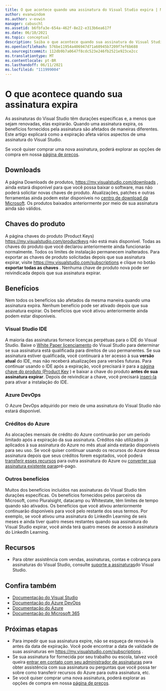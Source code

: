 ```yaml
---
title: O que acontece quando uma assinatura do Visual Studio expira | Microsoft Docs
author: evanwindom
ms.author: v-evwin
manager: cabuschl
ms.assetid: b6fbfa3e-654a-462f-8e22-e313b6ea617f
ms.date: 06/10/2021
ms.topic: conceptual
description: Saiba o que acontece quando sua assinatura do Visual Studio expira
ms.openlocfilehash: 576be11954a406947d71a60945b7209f7ef6b688
ms.sourcegitcommit: 112db9b7a0647f8cdc523e246fb2521e923ce2cc
ms.translationtype: MT
ms.contentlocale: pt-BR
ms.lasthandoff: 06/11/2021
ms.locfileid: "111999004"
---
```

# <a name="what-happens-when-your-subscription-expires"></a>O que acontece quando sua assinatura expira
As assinaturas do Visual Studio têm durações específicas e, a menos que sejam renovadas, elas expirarão.  Quando uma assinatura expira, os benefícios fornecidos pela assinatura são afetados de maneiras diferentes.  Este artigo explicará como a expiração afeta vários aspectos de uma assinatura do Visual Studio. 

Se você quiser comprar uma nova assinatura, poderá explorar as opções de compra em nossa [página de preços](https://visualstudio.microsoft.com/vs/pricing).

## <a name="downloads"></a>Downloads
A página Downloads de produtos, <https://my.visualstudio.com/downloads> , ainda estará disponível para que você possa baixar o software, mas não poderá solicitar novas chaves de produto.  Atualizações, patches e outras ferramentas ainda podem estar disponíveis no [centro de download da Microsoft](https://www.microsoft.com/downloads).  Os produtos baixados anteriormente por meio de sua assinatura ainda são válidos.

## <a name="product-keys"></a>Chaves do produto
A página chaves do produto (Product Keys) <https://my.visualstudio.com/productkeys> não está mais disponível.  Todas as chaves do produto que você declarou anteriormente ainda funcionarão normalmente.  Todos os limites de instalação permanecem inalterados.  Para exportar as chaves de produto solicitadas depois que sua assinatura expirar, visite <https://my.visualstudio.com/subscriptions> e clique no botão **exportar todas as chaves** .  Nenhuma chave de produto nova pode ser reivindicada depois que sua assinatura expirar.

## <a name="benefits"></a>Benefícios 
Nem todos os benefícios são afetados da mesma maneira quando uma assinatura expira.  Nenhum benefício pode ser ativado depois que sua assinatura expirar.  Os benefícios que você ativou anteriormente ainda podem estar disponíveis.  

### <a name="visual-studio-ide"></a>Visual Studio IDE
A maioria das assinaturas fornece licenças perpétuas para o IDE do Visual Studio. Baixe o [White Paper licenciamento](https://aka.ms/vslicensing) do Visual Studio para determinar se sua assinatura está qualificada para direitos de uso permanentes.  Se sua assinatura estiver qualificada, você continuará a ter acesso à sua **versão atual** do IDE, mas não receberá atualizações para versões futuras. Para continuar usando o IDE após a expiração, você precisará ir para a [página chave do produto (Product Key](https://my.visualstudio.com/productkeys) ) e baixar a chave do produto **antes de sua assinatura expirar**.  Depois de reivindicar a chave, você precisará [inseri-la](https://docs.microsoft.com/visualstudio/ide/how-to-unlock-visual-studio?view=vs-2019#enter-a-product-key) para ativar a instalação do IDE.  

### <a name="azure-devops"></a>Azure DevOps
O Azure DevOps adquirido por meio de uma assinatura do Visual Studio não estará disponível.  

### <a name="azure-credits"></a>Créditos do Azure
As alocações mensais de crédito do Azure continuarão por um período limitado após a expiração da sua assinatura.  Créditos não utilizados já aplicados à sua assinatura do Azure no mês atual ainda estarão disponíveis para seu uso.  Se você quiser continuar usando os recursos do Azure dessa assinatura depois que seus créditos forem esgotados, você poderá [transferir esses recursos](/azure/azure-resource-manager/management/move-resource-group-and-subscription) para outra assinatura do Azure ou [converter sua assinatura existente para](/azure/cost-management-billing/manage/spending-limit#remove-the-spending-limit-in-azure-portal)pré-pago.

### <a name="other-benefits"></a>Outros benefícios 
Muitos dos benefícios incluídos nas assinaturas do Visual Studio têm durações específicas.  Os benefícios fornecidos pelos parceiros da Microsoft, como Pluralsight, datacamp ou Whitestate, têm limites de tempo quando são ativados.  Os benefícios que você ativou anteriormente continuarão disponíveis para você pelo restante dos seus termos.  Por exemplo, se você ativou uma assinatura do LinkedIn Learning de seis meses e ainda tiver quatro meses restantes quando sua assinatura do Visual Studio expirar, você ainda terá quatro meses de acesso à assinatura do LinkedIn Learning.  

## <a name="resources"></a>Recursos
- Para obter assistência com vendas, assinaturas, contas e cobrança para assinaturas do Visual Studio, consulte [suporte a assinaturas](https://aka.ms/vssubscriberhelp)do Visual Studio.

## <a name="see-also"></a>Confira também
- [Documentação do Visual Studio](/visualstudio/)
- [Documentação do Azure DevOps](/azure/devops/)
- [Documentação do Azure](/azure/)
- [Documentação do Microsoft 365](/microsoft-365/)

## <a name="next-steps"></a>Próximas etapas
- Para impedir que sua assinatura expire, não se esqueça de renová-la antes da data de expiração.  Você pode encontrar a data de validade de suas assinaturas em <https://my.visualstudio.com/subscriptions> .
- Se sua assinatura for fornecida por seu trabalho ou escola, talvez você queira [entrar em contato com seu administrador de assinaturas](contact-my-admin.md) para obter assistência com sua assinatura ou perguntas que você possa ter sobre como transferir recursos do Azure para outra assinatura, etc.
- Se você quiser comprar uma nova assinatura, poderá explorar as opções de compra em nossa [página de preços](https://visualstudio.microsoft.com/vs/pricing).